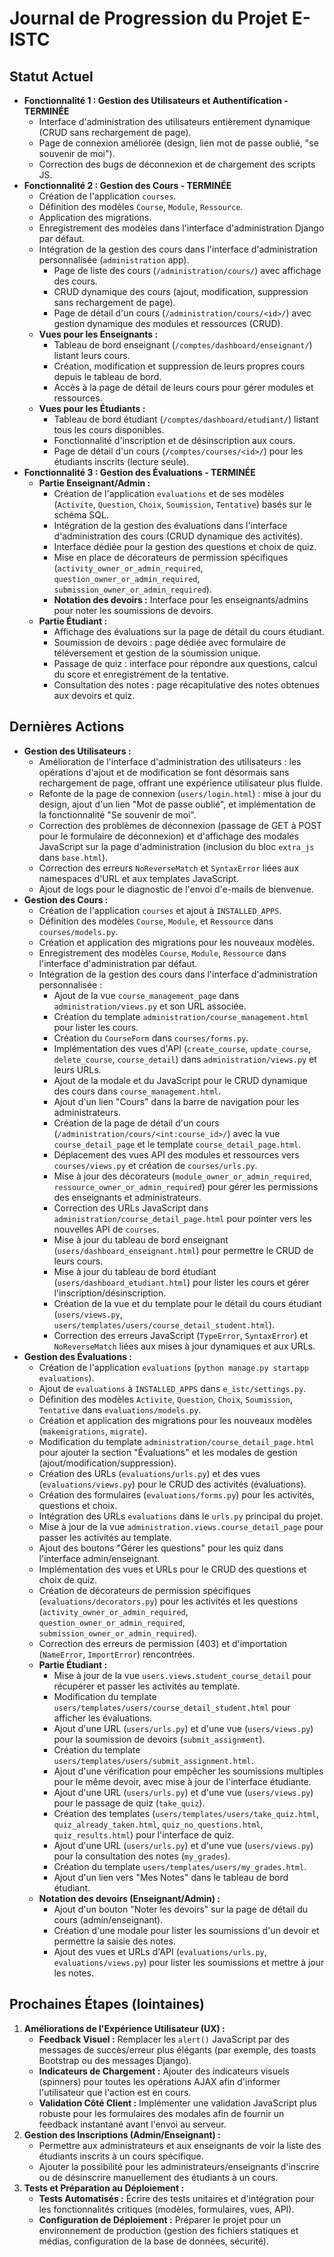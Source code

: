 # Journal de Progression du Projet E-ISTC

## Statut Actuel
- **Fonctionnalité 1 : Gestion des Utilisateurs et Authentification - TERMINÉE**
    - Interface d'administration des utilisateurs entièrement dynamique (CRUD sans rechargement de page).
    - Page de connexion améliorée (design, lien mot de passe oublié, "se souvenir de moi").
    - Correction des bugs de déconnexion et de chargement des scripts JS.
- **Fonctionnalité 2 : Gestion des Cours - TERMINÉE**
    - Création de l'application `courses`.
    - Définition des modèles `Course`, `Module`, `Ressource`.
    - Application des migrations.
    - Enregistrement des modèles dans l'interface d'administration Django par défaut.
    - Intégration de la gestion des cours dans l'interface d'administration personnalisée (`administration` app).
        - Page de liste des cours (`/administration/cours/`) avec affichage des cours.
        - CRUD dynamique des cours (ajout, modification, suppression sans rechargement de page).
        - Page de détail d'un cours (`/administration/cours/<id>/`) avec gestion dynamique des modules et ressources (CRUD).
    - **Vues pour les Enseignants :**
        - Tableau de bord enseignant (`/comptes/dashboard/enseignant/`) listant leurs cours.
        - Création, modification et suppression de leurs propres cours depuis le tableau de bord.
        - Accès à la page de détail de leurs cours pour gérer modules et ressources.
    - **Vues pour les Étudiants :**
        - Tableau de bord étudiant (`/comptes/dashboard/etudiant/`) listant tous les cours disponibles.
        - Fonctionnalité d'inscription et de désinscription aux cours.
        - Page de détail d'un cours (`/comptes/courses/<id>/`) pour les étudiants inscrits (lecture seule).
- **Fonctionnalité 3 : Gestion des Évaluations - TERMINÉE**
    - **Partie Enseignant/Admin :**
        - Création de l'application `evaluations` et de ses modèles (`Activite`, `Question`, `Choix`, `Soumission`, `Tentative`) basés sur le schéma SQL.
        - Intégration de la gestion des évaluations dans l'interface d'administration des cours (CRUD dynamique des activités).
        - Interface dédiée pour la gestion des questions et choix de quiz.
        - Mise en place de décorateurs de permission spécifiques (`activity_owner_or_admin_required`, `question_owner_or_admin_required`, `submission_owner_or_admin_required`).
        - **Notation des devoirs :** Interface pour les enseignants/admins pour noter les soumissions de devoirs.
    - **Partie Étudiant :**
        - Affichage des évaluations sur la page de détail du cours étudiant.
        - Soumission de devoirs : page dédiée avec formulaire de téléversement et gestion de la soumission unique.
        - Passage de quiz : interface pour répondre aux questions, calcul du score et enregistrement de la tentative.
        - Consultation des notes : page récapitulative des notes obtenues aux devoirs et quiz.

## Dernières Actions
- **Gestion des Utilisateurs :**
    - Amélioration de l'interface d'administration des utilisateurs : les opérations d'ajout et de modification se font désormais sans rechargement de page, offrant une expérience utilisateur plus fluide.
    - Refonte de la page de connexion (`users/login.html`) : mise à jour du design, ajout d'un lien "Mot de passe oublié", et implémentation de la fonctionnalité "Se souvenir de moi".
    - Correction des problèmes de déconnexion (passage de GET à POST pour le formulaire de déconnexion) et d'affichage des modales JavaScript sur la page d'administration (inclusion du bloc `extra_js` dans `base.html`).
    - Correction des erreurs `NoReverseMatch` et `SyntaxError` liées aux namespaces d'URL et aux templates JavaScript.
    - Ajout de logs pour le diagnostic de l'envoi d'e-mails de bienvenue.
- **Gestion des Cours :**
    - Création de l'application `courses` et ajout à `INSTALLED_APPS`.
    - Définition des modèles `Course`, `Module`, et `Ressource` dans `courses/models.py`.
    - Création et application des migrations pour les nouveaux modèles.
    - Enregistrement des modèles `Course`, `Module`, `Ressource` dans l'interface d'administration par défaut.
    - Intégration de la gestion des cours dans l'interface d'administration personnalisée :
        - Ajout de la vue `course_management_page` dans `administration/views.py` et son URL associée.
        - Création du template `administration/course_management.html` pour lister les cours.
        - Création du `CourseForm` dans `courses/forms.py`.
        - Implémentation des vues d'API (`create_course`, `update_course`, `delete_course`, `course_detail`) dans `administration/views.py` et leurs URLs.
        - Ajout de la modale et du JavaScript pour le CRUD dynamique des cours dans `course_management.html`.
        - Ajout d'un lien "Cours" dans la barre de navigation pour les administrateurs.
        - Création de la page de détail d'un cours (`/administration/cours/<int:course_id>/`) avec la vue `course_detail_page` et le template `course_detail_page.html`.
        - Déplacement des vues API des modules et ressources vers `courses/views.py` et création de `courses/urls.py`.
        - Mise à jour des décorateurs (`module_owner_or_admin_required`, `ressource_owner_or_admin_required`) pour gérer les permissions des enseignants et administrateurs.
        - Correction des URLs JavaScript dans `administration/course_detail_page.html` pour pointer vers les nouvelles API de `courses`.
        - Mise à jour du tableau de bord enseignant (`users/dashboard_enseignant.html`) pour permettre le CRUD de leurs cours.
        - Mise à jour du tableau de bord étudiant (`users/dashboard_etudiant.html`) pour lister les cours et gérer l'inscription/désinscription.
        - Création de la vue et du template pour le détail du cours étudiant (`users/views.py`, `users/templates/users/course_detail_student.html`).
        - Correction des erreurs JavaScript (`TypeError`, `SyntaxError`) et `NoReverseMatch` liées aux mises à jour dynamiques et aux URLs.
- **Gestion des Évaluations :**
    - Création de l'application `evaluations` (`python manage.py startapp evaluations`).
    - Ajout de `evaluations` à `INSTALLED_APPS` dans `e_istc/settings.py`.
    - Définition des modèles `Activite`, `Question`, `Choix`, `Soumission`, `Tentative` dans `evaluations/models.py`.
    - Création et application des migrations pour les nouveaux modèles (`makemigrations`, `migrate`).
    - Modification du template `administration/course_detail_page.html` pour ajouter la section "Évaluations" et les modales de gestion (ajout/modification/suppression).
    - Création des URLs (`evaluations/urls.py`) et des vues (`evaluations/views.py`) pour le CRUD des activités (évaluations).
    - Création des formulaires (`evaluations/forms.py`) pour les activités, questions et choix.
    - Intégration des URLs `evaluations` dans le `urls.py` principal du projet.
    - Mise à jour de la vue `administration.views.course_detail_page` pour passer les activités au template.
    - Ajout des boutons "Gérer les questions" pour les quiz dans l'interface admin/enseignant.
    - Implémentation des vues et URLs pour le CRUD des questions et choix de quiz.
    - Création de décorateurs de permission spécifiques (`evaluations/decorators.py`) pour les activités et les questions (`activity_owner_or_admin_required`, `question_owner_or_admin_required`, `submission_owner_or_admin_required`).
    - Correction des erreurs de permission (403) et d'importation (`NameError`, `ImportError`) rencontrées.
    - **Partie Étudiant :**
        - Mise à jour de la vue `users.views.student_course_detail` pour récupérer et passer les activités au template.
        - Modification du template `users/templates/users/course_detail_student.html` pour afficher les évaluations.
        - Ajout d'une URL (`users/urls.py`) et d'une vue (`users/views.py`) pour la soumission de devoirs (`submit_assignment`).
        - Création du template `users/templates/users/submit_assignment.html`.
        - Ajout d'une vérification pour empêcher les soumissions multiples pour le même devoir, avec mise à jour de l'interface étudiante.
        - Ajout d'une URL (`users/urls.py`) et d'une vue (`users/views.py`) pour le passage de quiz (`take_quiz`).
        - Création des templates (`users/templates/users/take_quiz.html`, `quiz_already_taken.html`, `quiz_no_questions.html`, `quiz_results.html`) pour l'interface de quiz.
        - Ajout d'une URL (`users/urls.py`) et d'une vue (`users/views.py`) pour la consultation des notes (`my_grades`).
        - Création du template `users/templates/users/my_grades.html`.
        - Ajout d'un lien vers "Mes Notes" dans le tableau de bord étudiant.
    - **Notation des devoirs (Enseignant/Admin) :**
        - Ajout d'un bouton "Noter les devoirs" sur la page de détail du cours (admin/enseignant).
        - Création d'une modale pour lister les soumissions d'un devoir et permettre la saisie des notes.
        - Ajout des vues et URLs d'API (`evaluations/urls.py`, `evaluations/views.py`) pour lister les soumissions et mettre à jour les notes.

## Prochaines Étapes (lointaines)
1.  **Améliorations de l'Expérience Utilisateur (UX) :**
    *   **Feedback Visuel :** Remplacer les `alert()` JavaScript par des messages de succès/erreur plus élégants (par exemple, des toasts Bootstrap ou des messages Django).
    *   **Indicateurs de Chargement :** Ajouter des indicateurs visuels (spinners) pour toutes les opérations AJAX afin d'informer l'utilisateur que l'action est en cours.
    *   **Validation Côté Client :** Implémenter une validation JavaScript plus robuste pour les formulaires des modales afin de fournir un feedback instantané avant l'envoi au serveur.
2.  **Gestion des Inscriptions (Admin/Enseignant) :**
    *   Permettre aux administrateurs et aux enseignants de voir la liste des étudiants inscrits à un cours spécifique.
    *   Ajouter la possibilité pour les administrateurs/enseignants d'inscrire ou de désinscrire manuellement des étudiants à un cours.
3.  **Tests et Préparation au Déploiement :**
    *   **Tests Automatisés :** Écrire des tests unitaires et d'intégration pour les fonctionnalités critiques (modèles, formulaires, vues, API).
    *   **Configuration de Déploiement :** Préparer le projet pour un environnement de production (gestion des fichiers statiques et médias, configuration de la base de données, sécurité).